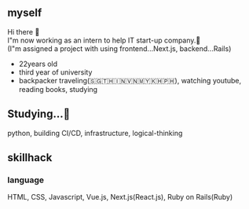 ## myself
 Hi there 👋<br>
 I"m now working as an intern to help IT start-up company.🎉<br>
(I"m assigned a project with using frontend...Next.js, backend...Rails) 

- 22years old
- third year of university
- backpacker traveling(🇸🇬🇹🇭🇮🇳🇻🇳🇲🇾🇰🇭🇵🇭), watching youtube, reading books, studying

## Studying...📝
python, building CI/CD, infrastructure, logical-thinking

## skillhack

### language
HTML, CSS, Javascript, Vue.js, Next.js(React.js), Ruby on Rails(Ruby)
